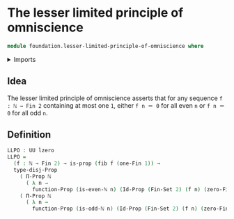 # The lesser limited principle of omniscience

```agda
module foundation.lesser-limited-principle-of-omniscience where
```

<details><summary>Imports</summary>
```agda
open import foundation.disjunction
open import foundation.fibers-of-maps
open import foundation.propositions
open import foundation.sets
open import foundation.universe-levels
open import elementary-number-theory.divisibility-natural-numbers
open import elementary-number-theory.natural-numbers
open import univalent-combinatorics.standard-finite-types
```
</details>

## Idea

The lesser limited principle of omniscience asserts that for any sequence `f : ℕ → Fin 2` containing at most one `1`, either `f n ＝ 0` for all even `n` or `f n ＝ 0` for all odd `n`.

## Definition

```agda
LLPO : UU lzero
LLPO =
  (f : ℕ → Fin 2) → is-prop (fib f (one-Fin 1)) →
  type-disj-Prop
    ( Π-Prop ℕ
      ( λ n →
        function-Prop (is-even-ℕ n) (Id-Prop (Fin-Set 2) (f n) (zero-Fin 1))))
    ( Π-Prop ℕ
      ( λ n →
        function-Prop (is-odd-ℕ n) (Id-Prop (Fin-Set 2) (f n) (zero-Fin 1))))
```
